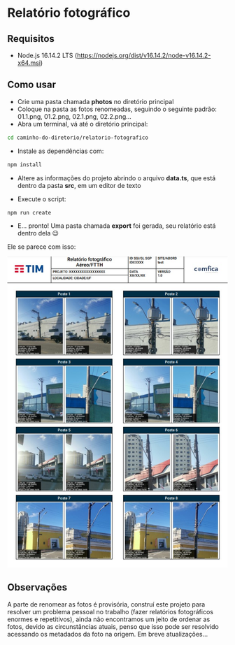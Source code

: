 # Relatório fotográfico

## Requisitos

- Node.js 16.14.2 LTS (https://nodejs.org/dist/v16.14.2/node-v16.14.2-x64.msi)

## Como usar

- Crie uma pasta chamada **photos** no diretório principal
- Coloque na pasta as fotos renomeadas, seguindo o seguinte padrão: 01.1.png, 01.2.png, 02.1.png, 02.2.png...
- Abra um terminal, vá até o diretório principal:

```sh
cd caminho-do-diretorio/relatorio-fotografico
```

- Instale as dependências com:

```sh
npm install
```

- Altere as informações do projeto abrindo o arquivo **data.ts**, que está dentro da pasta **src**, em um editor de texto

- Execute o script:

```sh
npm run create
```

- E... pronto! Uma pasta chamada **export** foi gerada, seu relatório está dentro dela 😉

Ele se parece com isso:

![alt text](https://github.com/gabrrielsilva/relatorio-fotografico/blob/main/example.jpeg?raw=true)

## Observações

A parte de renomear as fotos é provisória, construí este projeto para resolver um problema pessoal no trabalho (fazer relatórios fotográficos enormes e repetitivos), ainda não encontramos um jeito de ordenar as fotos, devido as circunstâncias atuais, penso que isso pode ser resolvido acessando os metadados da foto na origem. Em breve atualizações...

